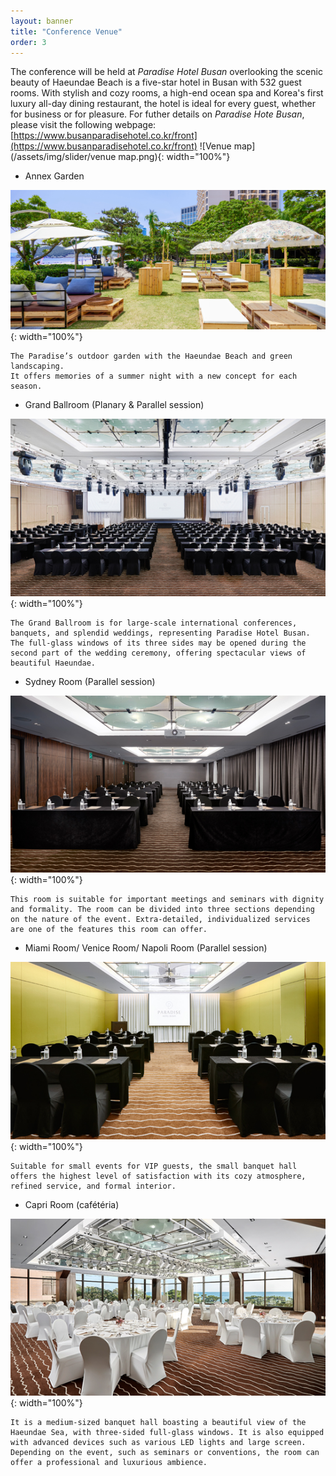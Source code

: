 ```yaml
---
layout: banner
title: "Conference Venue"
order: 3
---
```


The conference will be held at *Paradise Hotel Busan* overlooking the scenic beauty of Haeundae Beach is a five-star hotel in Busan with 532 guest rooms. With stylish and cozy rooms, a high-end ocean spa and Korea's first luxury all-day dining restaurant, the hotel is ideal for every guest, whether for business or for pleasure. For futher details on *Paradise Hote Busan*, please visit the following webpage: [https://www.busanparadisehotel.co.kr/front](https://www.busanparadisehotel.co.kr/front)
![Venue map](/assets/img/slider/venue map.png){: width="100%"}
- Annex Garden

![Annex Garden](/assets/img/slider/annex_garden.jpg){: width="100%"}

    The Paradise’s outdoor garden with the Haeundae Beach and green landscaping.
    It offers memories of a summer night with a new concept for each season.

- Grand Ballroom (Planary & Parallel session)

![Grand Ballroom](/assets/img/slider/grand_ballroom.jpg){: width="100%"}

    The Grand Ballroom is for large-scale international conferences, banquets, and splendid weddings, representing Paradise Hotel Busan. The full-glass windows of its three sides may be opened during the second part of the wedding ceremony, offering spectacular views of beautiful Haeundae.

- Sydney Room (Parallel session)

![Sydney Room](/assets/img/slider/medium_hall.jpg){: width="100%"}

    This room is suitable for important meetings and seminars with dignity and formality. The room can be divided into three sections depending on the nature of the event. Extra-detailed, individualized services are one of the features this room can offer.

- Miami Room/ Venice Room/ Napoli Room (Parallel session)

![Small halls](/assets/img/slider/small_hall.jpg){: width="100%"}

    Suitable for small events for VIP guests, the small banquet hall offers the highest level of satisfaction with its cozy atmosphere, refined service, and formal interior.

- Capri Room (cafétéria)

![Capri Room](/assets/img/slider/cafeteria.jpg){: width="100%"}

    It is a medium-sized banquet hall boasting a beautiful view of the Haeundae Sea, with three-sided full-glass windows. It is also equipped with advanced devices such as various LED lights and large screen. Depending on the event, such as seminars or conventions, the room can offer a professional and luxurious ambience.
